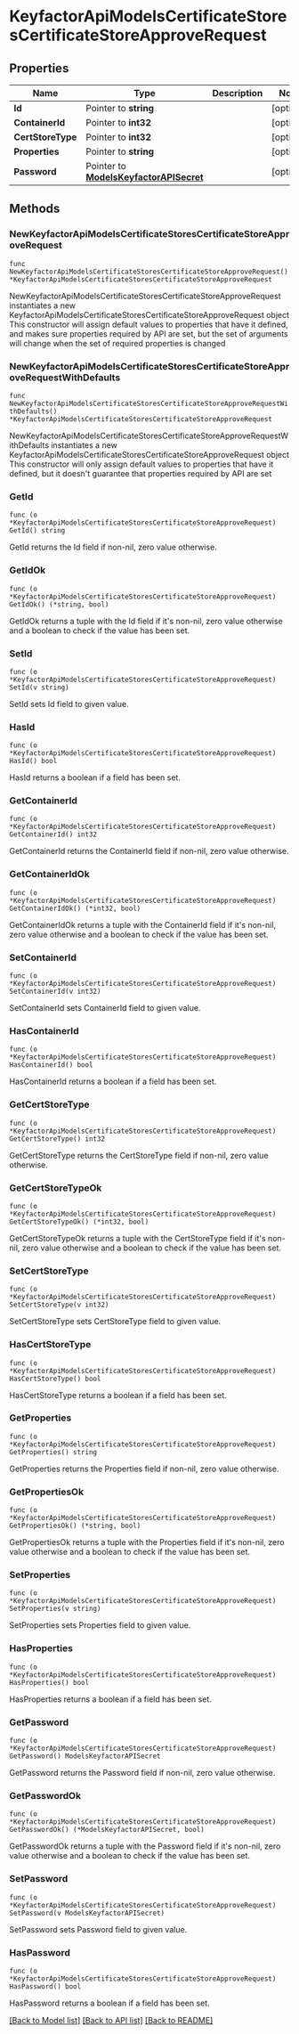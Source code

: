 # KeyfactorApiModelsCertificateStoresCertificateStoreApproveRequest

## Properties

Name | Type | Description | Notes
------------ | ------------- | ------------- | -------------
**Id** | Pointer to **string** |  | [optional] 
**ContainerId** | Pointer to **int32** |  | [optional] 
**CertStoreType** | Pointer to **int32** |  | [optional] 
**Properties** | Pointer to **string** |  | [optional] 
**Password** | Pointer to [**ModelsKeyfactorAPISecret**](ModelsKeyfactorAPISecret.md) |  | [optional] 

## Methods

### NewKeyfactorApiModelsCertificateStoresCertificateStoreApproveRequest

`func NewKeyfactorApiModelsCertificateStoresCertificateStoreApproveRequest() *KeyfactorApiModelsCertificateStoresCertificateStoreApproveRequest`

NewKeyfactorApiModelsCertificateStoresCertificateStoreApproveRequest instantiates a new KeyfactorApiModelsCertificateStoresCertificateStoreApproveRequest object
This constructor will assign default values to properties that have it defined,
and makes sure properties required by API are set, but the set of arguments
will change when the set of required properties is changed

### NewKeyfactorApiModelsCertificateStoresCertificateStoreApproveRequestWithDefaults

`func NewKeyfactorApiModelsCertificateStoresCertificateStoreApproveRequestWithDefaults() *KeyfactorApiModelsCertificateStoresCertificateStoreApproveRequest`

NewKeyfactorApiModelsCertificateStoresCertificateStoreApproveRequestWithDefaults instantiates a new KeyfactorApiModelsCertificateStoresCertificateStoreApproveRequest object
This constructor will only assign default values to properties that have it defined,
but it doesn't guarantee that properties required by API are set

### GetId

`func (o *KeyfactorApiModelsCertificateStoresCertificateStoreApproveRequest) GetId() string`

GetId returns the Id field if non-nil, zero value otherwise.

### GetIdOk

`func (o *KeyfactorApiModelsCertificateStoresCertificateStoreApproveRequest) GetIdOk() (*string, bool)`

GetIdOk returns a tuple with the Id field if it's non-nil, zero value otherwise
and a boolean to check if the value has been set.

### SetId

`func (o *KeyfactorApiModelsCertificateStoresCertificateStoreApproveRequest) SetId(v string)`

SetId sets Id field to given value.

### HasId

`func (o *KeyfactorApiModelsCertificateStoresCertificateStoreApproveRequest) HasId() bool`

HasId returns a boolean if a field has been set.

### GetContainerId

`func (o *KeyfactorApiModelsCertificateStoresCertificateStoreApproveRequest) GetContainerId() int32`

GetContainerId returns the ContainerId field if non-nil, zero value otherwise.

### GetContainerIdOk

`func (o *KeyfactorApiModelsCertificateStoresCertificateStoreApproveRequest) GetContainerIdOk() (*int32, bool)`

GetContainerIdOk returns a tuple with the ContainerId field if it's non-nil, zero value otherwise
and a boolean to check if the value has been set.

### SetContainerId

`func (o *KeyfactorApiModelsCertificateStoresCertificateStoreApproveRequest) SetContainerId(v int32)`

SetContainerId sets ContainerId field to given value.

### HasContainerId

`func (o *KeyfactorApiModelsCertificateStoresCertificateStoreApproveRequest) HasContainerId() bool`

HasContainerId returns a boolean if a field has been set.

### GetCertStoreType

`func (o *KeyfactorApiModelsCertificateStoresCertificateStoreApproveRequest) GetCertStoreType() int32`

GetCertStoreType returns the CertStoreType field if non-nil, zero value otherwise.

### GetCertStoreTypeOk

`func (o *KeyfactorApiModelsCertificateStoresCertificateStoreApproveRequest) GetCertStoreTypeOk() (*int32, bool)`

GetCertStoreTypeOk returns a tuple with the CertStoreType field if it's non-nil, zero value otherwise
and a boolean to check if the value has been set.

### SetCertStoreType

`func (o *KeyfactorApiModelsCertificateStoresCertificateStoreApproveRequest) SetCertStoreType(v int32)`

SetCertStoreType sets CertStoreType field to given value.

### HasCertStoreType

`func (o *KeyfactorApiModelsCertificateStoresCertificateStoreApproveRequest) HasCertStoreType() bool`

HasCertStoreType returns a boolean if a field has been set.

### GetProperties

`func (o *KeyfactorApiModelsCertificateStoresCertificateStoreApproveRequest) GetProperties() string`

GetProperties returns the Properties field if non-nil, zero value otherwise.

### GetPropertiesOk

`func (o *KeyfactorApiModelsCertificateStoresCertificateStoreApproveRequest) GetPropertiesOk() (*string, bool)`

GetPropertiesOk returns a tuple with the Properties field if it's non-nil, zero value otherwise
and a boolean to check if the value has been set.

### SetProperties

`func (o *KeyfactorApiModelsCertificateStoresCertificateStoreApproveRequest) SetProperties(v string)`

SetProperties sets Properties field to given value.

### HasProperties

`func (o *KeyfactorApiModelsCertificateStoresCertificateStoreApproveRequest) HasProperties() bool`

HasProperties returns a boolean if a field has been set.

### GetPassword

`func (o *KeyfactorApiModelsCertificateStoresCertificateStoreApproveRequest) GetPassword() ModelsKeyfactorAPISecret`

GetPassword returns the Password field if non-nil, zero value otherwise.

### GetPasswordOk

`func (o *KeyfactorApiModelsCertificateStoresCertificateStoreApproveRequest) GetPasswordOk() (*ModelsKeyfactorAPISecret, bool)`

GetPasswordOk returns a tuple with the Password field if it's non-nil, zero value otherwise
and a boolean to check if the value has been set.

### SetPassword

`func (o *KeyfactorApiModelsCertificateStoresCertificateStoreApproveRequest) SetPassword(v ModelsKeyfactorAPISecret)`

SetPassword sets Password field to given value.

### HasPassword

`func (o *KeyfactorApiModelsCertificateStoresCertificateStoreApproveRequest) HasPassword() bool`

HasPassword returns a boolean if a field has been set.


[[Back to Model list]](../README.md#documentation-for-models) [[Back to API list]](../README.md#documentation-for-api-endpoints) [[Back to README]](../README.md)


